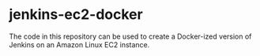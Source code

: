 # jenkins-ec2-docker
The code in this repository can be used to create a Docker-ized version of Jenkins on an Amazon Linux EC2 instance.
